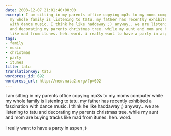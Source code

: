 ```yaml
---
date: 2003-12-07 21:01:40+00:00
excerpt: I am sitting in my parents office copying mp3s to my moms computer while
  my whole family is listening to tatu. my father has recently exhibited a fascination
  with dance music. I think he like haddaway ;) anyway.. we are listening to tatu
  and decorating my parents christmas tree. while my aunt and mom are buying tracks
  like mad from itunes. heh. word. i really want to have a party in aspe...
tags:
- family
- music
- christmas
- party
- itunes
title: tatu
translationKey: tatu
wordpress_id: 692
wordpress_url: http://new.nata2.org/?p=692
---
```


I am sitting in my parents office copying mp3s to my moms computer while my whole family is listening to tatu. my father has recently exhibited a fascination with dance music. I think he like haddaway ;) anyway.. we are listening to tatu and decorating my parents christmas tree. while my aunt and mom are buying tracks like mad from itunes. heh. word. <Br><br/>i really want to have a party in aspen ;)
